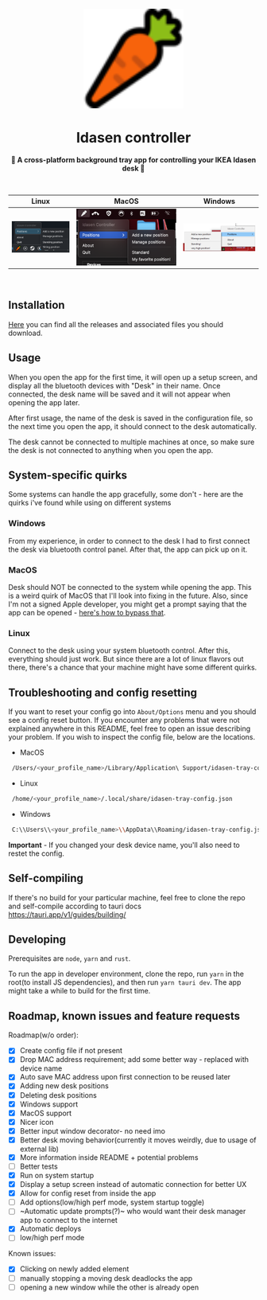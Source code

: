 <p align="center">
</p>

<div align="center">
<img src="https://github.com/golota60/idasen-tray-controller/blob/master/public/carrot.png" width="200">
	<h1>Idasen controller</h1>
	<p>
		<b>🥕 A cross-platform background tray app for controlling your IKEA Idasen desk 🥕</b>
	</p>
	<br>
</div>

|                                       Linux                                        |                                       MacOS                                        |                                     Windows                                      |
| :--------------------------------------------------------------------------------: | :--------------------------------------------------------------------------------: | :------------------------------------------------------------------------------: |
| ![](https://github.com/golota60/idasen-tray-controller/blob/master/linux-demo.png) | ![](https://github.com/golota60/idasen-tray-controller/blob/master/macos-demo.png) | ![](https://github.com/golota60/idasen-tray-controller/blob/master/win-demo.png) |

<br>

## Installation

[Here](https://github.com/golota60/idasen-tray-controller/releases/) you can find all the releases and associated files you should download.

## Usage

When you open the app for the first time, it will open up a setup screen, and display all the bluetooth devices with "Desk" in their name. Once connected, the desk name will be saved and it will not appear when opening the app later.

After first usage, the name of the desk is saved in the configuration file, so the next time you open the app, it should connect to the desk automatically.

The desk cannot be connected to multiple machines at once, so make sure the desk is not connected to anything when you open the app.

## System-specific quirks

Some systems can handle the app gracefully, some don't - here are the quirks i've found while using on different systems

### Windows

From my experience, in order to connect to the desk I had to first connect the desk via bluetooth control panel. After that, the app can pick up on it.

### MacOS

Desk should NOT be connected to the system while opening the app. This is a weird quirk of MacOS that I'll look into fixing in the future. Also, since I'm not a signed Apple developer, you might get a prompt saying that the app can be opened - [here's how to bypass that](https://support.apple.com/en-us/HT202491).

### Linux

Connect to the desk using your system bluetooth control. After this, everything should just work. But since there are a lot of linux flavors out there, there's a chance that your machine might have some different quirks.

## Troubleshooting and config resetting

If you want to reset your config go into `About/Options` menu and you should see a config reset button.
If you encounter any problems that were not explained anywhere in this README, feel free to open an issue describing your problem. If you wish to inspect the config file, below are the locations.

- MacOS

```bash
 /Users/<your_profile_name>/Library/Application\ Support/idasen-tray-config.json
```

- Linux

```bash
 /home/<your_profile_name>/.local/share/idasen-tray-config.json
```

- Windows

```bash
 C:\\Users\\<your_profile_name>\\AppData\\Roaming/idasen-tray-config.json
```

**Important** - If you changed your desk device name, you'll also need to restet the config.

## Self-compiling

If there's no build for your particular machine, feel free to clone the repo and self-compile according to tauri docs
https://tauri.app/v1/guides/building/

## Developing

Prerequisites are `node`, `yarn` and `rust`.

To run the app in developer environment, clone the repo, run `yarn` in the root(to install JS dependencies), and then run `yarn tauri dev`. The app might take a while to build for the first time.

## Roadmap, known issues and feature requests

Roadmap(w/o order):

- [x] Create config file if not present
- [x] Drop MAC address requirement; add some better way - replaced with device name
- [x] Auto save MAC address upon first connection to be reused later
- [x] Adding new desk positions
- [x] Deleting desk positions
- [x] Windows support
- [x] MacOS support
- [x] Nicer icon
- [x] Better input window decorator- no need imo
- [x] Better desk moving behavior(currently it moves weirdly, due to usage of external lib)
- [x] More information inside README + potential problems
- [ ] Better tests
- [x] Run on system startup
- [x] Display a setup screen instead of automatic connection for better UX
- [x] Allow for config reset from inside the app
- [ ] Add options(low/high perf mode, system startup toggle)
- [ ] ~Automatic update prompts(?)~ who would want their desk manager app to connect to the internet
- [x] Automatic deploys
- [ ] low/high perf mode

Known issues:

- [x] Clicking on newly added element
- [ ] manually stopping a moving desk deadlocks the app
- [ ] opening a new window while the other is already open
